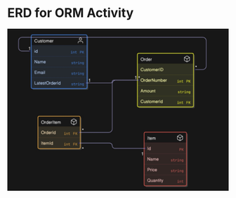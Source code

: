 # ERD for ORM Activity

![image alt](https://github.com/Danilopelaso-ERNI/E-commerce/blob/a9f6bf1be8725ad65ca1d10ce3e0a845606033e6/Screenshot_10-2-2025_103251_app.eraser.io.jpeg)
